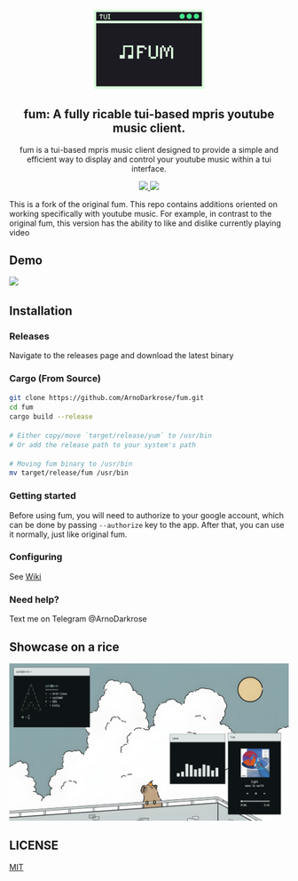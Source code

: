 <h3 align="center">
  <img src="https://raw.githubusercontent.com/ArnoDarkrose/fum/refs/heads/main/repo/logo.png" width="200"/>
</h3>

<h2 align="center">
  fum: A fully ricable tui-based mpris youtube music client.
</h2>

<p align="center">
  fum is a tui-based mpris music client designed to provide a simple and efficient way to display and control your youtube music within a tui interface.
</p>

<p align="center">
  <a href="https://github.com/ArnoDarkrose/fum/blob/main/LICENSE">
    <img src="https://img.shields.io/badge/MIT-DEFEDF?style=for-the-badge&logo=Pinboard&label=License&labelColor=1C1B22" />
  </a>

  <a href="https://github.com/ArnoDarkrose/fum/stargazers">
    <img src="https://img.shields.io/github/stars/ArnoDarkrose/fum?style=for-the-badge&logo=Apache%20Spark&logoColor=ffffff&labelColor=1C1B22&color=DEFEDF" />
  </a>
</p>
This is a fork of the original fum. This repo contains additions oriented on working specifically with youtube music. For example, in contrast to the original fum, this version has the ability to like and dislike currently playing video

## Demo

<img
  width="800px"
  src="https://github.com/user-attachments/assets/930283d8-6299-4ef9-865b-26960dcee866"
/>

## Installation

### Releases
Navigate to the releases page and download the latest binary

### Cargo (From Source)

```bash
git clone https://github.com/ArnoDarkrose/fum.git
cd fum
cargo build --release

# Either copy/move `target/release/yum` to /usr/bin
# Or add the release path to your system's path

# Moving fum binary to /usr/bin
mv target/release/fum /usr/bin
```

### Getting started
Before using fum, you will need to authorize to your google account, which can be done by passing `--authorize` key to the app. After that, you can use it normally, just like original fum.

### Configuring

See [Wiki](https://github.com/ArnoDarkrose/fum/wiki/Configuring)

### Need help?

Text me on Telegram @ArnoDarkrose

## Showcase on a rice

<img src="https://github.com/ArnoDarkrose/fum/blob/main/repo/showcase.png" />

## LICENSE

[MIT](https://github.com/ArnoDarkrose/fum/blob/main/LICENSE)
